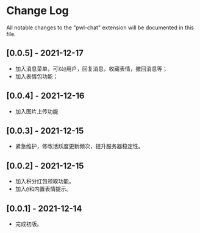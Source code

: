 # Change Log

All notable changes to the "pwl-chat" extension will be documented in this file.

## [0.0.5] - 2021-12-17
- 加入消息菜单，可以`@`用户，回复消息，收藏表情，撤回消息等；
- 加入表情包功能；

## [0.0.4] - 2021-12-16
- 加入图片上传功能

## [0.0.3] - 2021-12-15
- 紧急维护，修改活跃度更新频次，提升服务器稳定性。

## [0.0.2] - 2021-12-15
- 加入积分红包领取功能。
- 加入`@`和内置表情提示。

## [0.0.1] - 2021-12-14
- 完成初版。